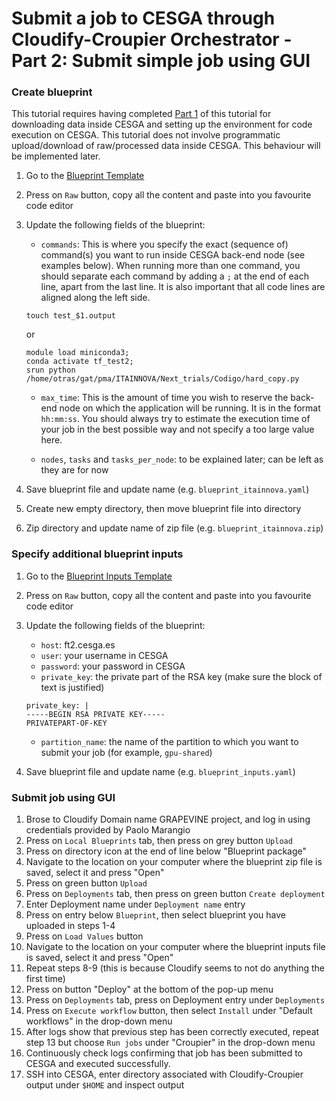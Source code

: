 # Submit a job to CESGA through Cloudify-Croupier Orchestrator - Part 2: Submit simple job using GUI 

### Create blueprint
This tutorial requires having completed [Part 1](https://github.com/ari-apc-lab/croupier/blob/grapevine/docs/Using_orchestrator_with_CESGA_part1.md) of this tutorial for downloading data inside CESGA and setting up the environment for code execution on CESGA. This tutorial does not involve programmatic upload/download of raw/processed data inside CESGA. This behaviour will be implemented later.

1. Go to the [Blueprint Template](https://github.com/ari-apc-lab/croupier/blob/permedcoe/croupier_plugin/tests/integration/blueprints/blueprint_single.yaml)
2. Press on `Raw` button, copy all the content and paste into you favourite code editor
3. Update the following fields of the blueprint:
    * `commands`: This is where you specify the exact (sequence of) command(s) you want to run inside CESGA back-end node (see examples below). When running more than one command, you should separate each command by adding a `;` at the end of each line, apart from the last line. It is also important that all code lines are aligned along the left side.  
    
    `touch test_$1.output`
    
    or
    
    ```#!/bin/bash
    module load miniconda3;
    conda activate tf_test2;
    srun python /home/otras/gat/pma/ITAINNOVA/Next_trials/Codigo/hard_copy.py
    ```
    * `max_time`: This is the amount of time you wish to reserve the back-end node on which the application will be running. It is in the format `hh:mm:ss`. You should always try to estimate the execution time of your job in the best possible way and not specify a too large value here. 
    
    * `nodes`, `tasks` and `tasks_per_node`: to be explained later; can be left as they are for now
    
4. Save blueprint file and update name (e.g. `blueprint_itainnova.yaml`)
5. Create new empty directory, then move blueprint file into directory
6. Zip directory and update name of zip file (e.g. `blueprint_itainnova.zip`)

### Specify additional blueprint inputs
1. Go to the [Blueprint Inputs Template](https://github.com/ari-apc-lab/croupier/blob/grapevine/croupier_plugin/tests/integration/inputs/blueprint-inputs.yaml)
2. Press on `Raw` button, copy all the content and paste into you favourite code editor
3. Update the following fields of the blueprint:


    * `host`: ft2.cesga.es
    * `user`: your username in CESGA
    * `password`: your password in CESGA
    * `private_key`: the private part of the RSA key (make sure the block of text is justified)
    
    ```#!/bin/bash
    private_key: |
    -----BEGIN RSA PRIVATE KEY-----
    PRIVATEPART-OF-KEY
    ```
    
    * `partition_name`: the name of the partition to which you want to submit your job (for example, `gpu-shared`)
 
 4. Save blueprint file and update name (e.g. `blueprint_inputs.yaml`)
    
 
 ### Submit job using GUI 
 1. Brose to Cloudify Domain name GRAPEVINE project, and log in using credentials provided by Paolo Marangio
 2. Press on `Local Blueprints` tab, then press on grey button `Upload`
 3. Press on directory icon at the end of line below "Blueprint package"
 4. Navigate to the location on your computer where the blueprint zip file is saved, select it and press "Open"
 5. Press on green button `Upload`
 6. Press on `Deployments` tab, then press on green button `Create deployment`
 7. Enter Deployment name under `Deployment name` entry
 8. Press on entry below `Blueprint`, then select blueprint you have uploaded in steps 1-4
 9. Press on `Load Values` button
 10. Navigate to the location on your computer where the blueprint inputs file is saved, select it and press "Open"
 11. Repeat steps 8-9 (this is because Cloudify seems to not do anything the first time)
 12. Press on button "Deploy" at the bottom of the pop-up menu
 13. Press on `Deployments` tab, press on Deployment entry under `Deployments`
 14. Press on `Execute workflow` button, then select `Install` under "Default workflows" in the drop-down menu
 15. After logs show that previous step has been correctly executed, repeat step 13 but choose `Run jobs` under "Croupier" in the drop-down menu
 16. Continuously check logs confirming that job has been submitted to CESGA and executed successfully. 
 17. SSH into CESGA, enter directory associated with Cloudify-Croupier output under `$HOME` and inspect output
